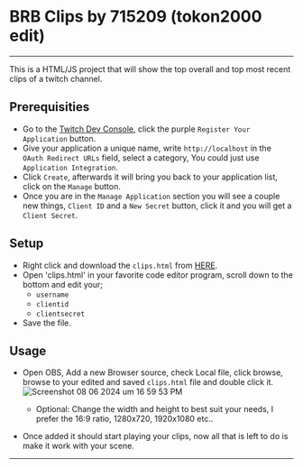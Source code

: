 # BRB Clips by 715209 (tokon2000 edit)

---

This is a HTML/JS project that will show the top overall and top most recent clips of a twitch channel.

## Prerequisities
- Go to the [Twitch Dev Console](https://dev.twitch.tv/console/apps), click the purple `Register Your Application` button.
- Give your application a unique name, write `http://localhost` in the `OAuth Redirect URLs` field, select a category, You could just use `Application Integration`.
- Click `Create`, afterwards it will bring you back to your application list, click on the `Manage` button.
- Once you are in the `Manage Application` section you will see a couple new things, `Client ID` and a `New Secret` button, click it
  and you will get a `Client Secret`.

## Setup
- Right click and download the `clips.html` from [HERE](https://github.com/tokon2000/BRB-twitch-clips/raw/master/clips.html).
-   Open 'clips.html' in your favorite code editor program, scroll down to the bottom and edit your;
     - `username`
     - `clientid`
     - `clientsecret`
- Save the file.

## Usage
-   Open OBS, Add a new Browser source, check Local file, click browse, browse to your edited and saved `clips.html` file and double click it.
    ![Screenshot 08 06 2024 um 16 59 53 PM](https://github.com/tokon2000/BRB-twitch-clips/assets/99998548/bdec2358-8cb9-496a-884c-2611ee9c41a8)

    - Optional: Change the width and height to best suit your needs, I prefer the 16:9 ratio, 1280x720, 1920x1080 etc..
-   Once added it should start playing your clips, now all that is left to do is make it work with your scene.



---
